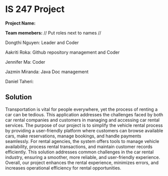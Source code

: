 # IS 247 Project
**Project Name:**

**Team memebers:** // Put roles next to names //

Dongthi Nguyen: Leader and Coder

Aakriti Roka: Github repository management and Coder

Jennifer Ma: Coder

Jazmin Miranda: Java Doc management

Daniel Taheri: 

## Solution
Transportation is vital for people everywhere, yet the process of renting a car can be tedious. This application addresses the challenges faced by both car rental companies and customers in managing and accessing car rental services. The purpose of our project is to simplify the vehicle rental process by providing a user-friendly platform where customers can browse available cars, make reservations, manage bookings, and handle payments seamlessly. For rental agencies, the system offers tools to manage vehicle availability, process rental transactions, and maintain customer records efficiently. This solution addresses common challenges in the car rental industry, ensuring a smoother, more reliable, and user-friendly experience. Overall, our project enhances the rental experience, minimizes errors, and increases operational efficiency for rental opportunities.
